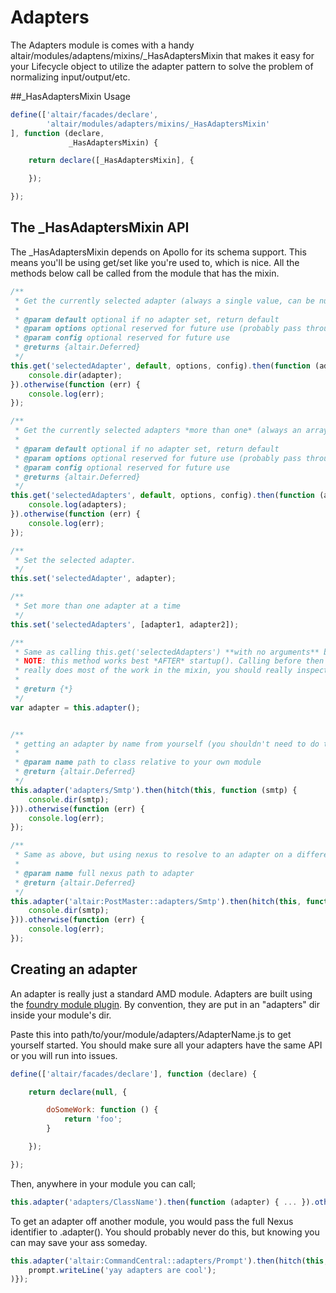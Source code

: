 # Adapters

The Adapters module is comes with a handy altair/modules/adaptens/mixins/\_HasAdaptersMixin that makes it easy for your
Lifecycle object to utilize the adapter pattern to solve the problem of normalizing input/output/etc.

##_HasAdaptersMixin Usage
``` js
define(['altair/facades/declare',
        'altair/modules/adapters/mixins/_HasAdaptersMixin'
], function (declare,
             _HasAdaptersMixin) {

    return declare([_HasAdaptersMixin], {

    });

});
```

## The _HasAdaptersMixin API
The _HasAdaptersMixin depends on Apollo for its schema support. This means you'll be using get/set like you're used to,
which is nice. All the methods below call be called from the module that has the mixin.

``` js
/**
 * Get the currently selected adapter (always a single value, can be null if no selected adapter is set)
 *
 * @param default optional if no adapter set, return default
 * @param options optional reserved for future use (probably pass through to adapter)
 * @param config optional reserved for future use
 * @returns {altair.Deferred}
 */
this.get('selectedAdapter', default, options, config).then(function (adapter) {
    console.dir(adapter);
}).otherwise(function (err) {
    console.log(err);
});

/**
 * Get the currently selected adapters *more than one* (always an array or null if no selected adapters are set)
 *
 * @param default optional if no adapter set, return default
 * @param options optional reserved for future use (probably pass through to adapter)
 * @param config optional reserved for future use
 * @returns {altair.Deferred}
 */
this.get('selectedAdapters', default, options, config).then(function (adapters) {
    console.log(adapters);
}).otherwise(function (err) {
    console.log(err);
});

/**
 * Set the selected adapter.
 */
this.set('selectedAdapter', adapter);

/**
 * Set more than one adapter at a time
 */
this.set('selectedAdapters', [adapter1, adapter2]);

/**
 * Same as calling this.get('selectedAdapters') **with no arguments** but returns the adapter instead of a deferred;
 * NOTE: this method works best *AFTER* startup(). Calling before then will return a deferred. This method
 * really does most of the work in the mixin, you should really inspect its source to see how it works.
 *
 * @return {*}
 */
var adapter = this.adapter();


/**
 * getting an adapter by name from yourself (you shouldn't need to do this often)
 *
 * @param name path to class relative to your own module
 * @return {altair.Deferred}
 */
this.adapter('adapters/Smtp').then(hitch(this, function (smtp) {
    console.dir(smtp);
})).otherwise(function (err) {
    console.log(err);
});

/**
 * Same as above, but using nexus to resolve to an adapter on a different module
 *
 * @param name full nexus path to adapter
 * @return {altair.Deferred}
 */
this.adapter('altair:PostMaster::adapters/Smtp').then(hitch(this, function (smtp) {
    console.dir(smtp);
})).otherwise(function (err) {
    console.log(err);
});
```


## Creating an adapter
An adapter is really just a standard AMD module. Adapters are built using the [foundry module
plugin](../../../../../docs/moduleplugins.md). By convention, they are put in an "adapters" dir inside your
module's dir.

Paste this into path/to/your/module/adapters/AdapterName.js to get yourself started. You should make sure all your adapters
have the same API or you will run into issues.

``` js
define(['altair/facades/declare'], function (declare) {

    return declare(null, {

        doSomeWork: function () {
            return 'foo';
        }

    });

});
```

Then, anywhere in your module you can call;

``` js
this.adapter('adapters/ClassName').then(function (adapter) { ... }).otherwise(hitch(console, 'log'));
```

To get an adapter off another module, you would pass the full Nexus identifier to .adapter(). You should probably
never do this, but knowing you can may save your ass someday.

``` js
this.adapter('altair:CommandCentral::adapters/Prompt').then(hitch(this, function (prompt) {
    prompt.writeLine('yay adapters are cool');
)});